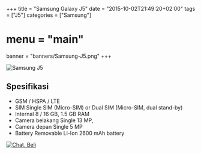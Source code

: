 +++
title = "Samsung Galaxy J5"
date = "2015-10-02T21:49:20+02:00"
tags = ["J5"]
categories = ["Samsung"]
# menu = "main"
banner = "banners/Samsung-J5.png"
+++

![Samsung J5](/banners/Samsung-J5.png")
## Spesifikasi

* GSM / HSPA / LTE
* SIM   Single SIM (Micro-SIM) or Dual SIM (Micro-SIM, dual stand-by)
* Internal  8 / 16 GB, 1.5 GB RAM
* Camera belakang   Single  13 MP,
* Camera depan  Single  5 MP
* Battery   Removable Li-Ion 2600 mAh battery

[![Chat, Beli](/order.png)](https://api.whatsapp.com/send?phone=6282339144758&text=Mas%20saya%20ingin%20order%20apakah%20bisa?
)